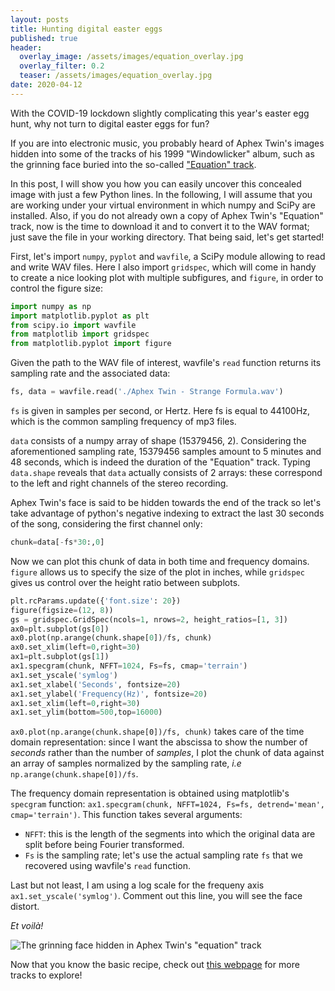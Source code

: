 ```yaml
---
layout: posts
title: Hunting digital easter eggs
published: true
header:
  overlay_image: /assets/images/equation_overlay.jpg
  overlay_filter: 0.2
  teaser: /assets/images/equation_overlay.jpg
date: 2020-04-12
---
```



With the COVID-19 lockdown slightly complicating this year's easter egg hunt, why not turn to digital easter eggs for fun?

If you are into electronic music, you probably heard of Aphex Twin's images hidden into some of the tracks of his 1999 "Windowlicker" album, such as the grinning face buried into the so-called ["Equation" track](https://www.youtube.com/watch?v=i49ODCnEAZI). 

In this post, I will show you how you can easily uncover this concealed image with just a few Python lines. In the following, I will assume that you are working under your virtual environment in which numpy and SciPy are installed. Also, if you do not already own a copy of Aphex Twin's "Equation" track, now is the time to download it and to convert it to the WAV format; just save the file in your working directory. That being said, let's get started!

First, let's import `numpy`, `pyplot` and `wavfile`, a SciPy module allowing to read and write WAV files.
Here I also import `gridspec`, which will come in handy to create a nice looking plot with multiple subfigures, and `figure`, in order to control the figure size:

```python
import numpy as np
import matplotlib.pyplot as plt
from scipy.io import wavfile
from matplotlib import gridspec
from matplotlib.pyplot import figure
```

Given the path to the WAV file of interest, wavfile's `read` function returns its sampling rate and the associated data:

```python
fs, data = wavfile.read('./Aphex Twin - Strange Formula.wav')
```

`fs` is given in samples per second, or Hertz. Here fs is equal to 44100Hz, which is the common sampling frequency of mp3 files.

`data` consists of a numpy array of shape (15379456, 2). Considering the aforementioned sampling rate, 15379456 samples amount to 5 minutes and 48 seconds, which is indeed the duration of the "Equation" track. Typing `data.shape` reveals that  `data` actually consists of 2 arrays: these correspond to the left and right channels of the stereo recording.

Aphex Twin's face is said to be hidden towards the end of the track so let's take advantage of python's negative indexing to extract the last 30 seconds of the song, considering the first channel only:

```python
chunk=data[-fs*30:,0]
```
Now we can plot this chunk of data in both time and frequency domains.
`figure` allows us to specify the size of the plot in inches, while `gridspec` gives us control over the height ratio between subplots.

```python
plt.rcParams.update({'font.size': 20})
figure(figsize=(12, 8))
gs = gridspec.GridSpec(ncols=1, nrows=2, height_ratios=[1, 3]) 
ax0=plt.subplot(gs[0])
ax0.plot(np.arange(chunk.shape[0])/fs, chunk)
ax0.set_xlim(left=0,right=30)
ax1=plt.subplot(gs[1])
ax1.specgram(chunk, NFFT=1024, Fs=fs, cmap='terrain')
ax1.set_yscale('symlog')
ax1.set_xlabel('Seconds', fontsize=20)
ax1.set_ylabel('Frequency(Hz)', fontsize=20)
ax1.set_xlim(left=0,right=30)
ax1.set_ylim(bottom=500,top=16000)
```

`ax0.plot(np.arange(chunk.shape[0])/fs, chunk)` takes care of the time domain representation: since I want the abscissa to show the number of *seconds* rather than the number of *samples*, I plot the chunk of data against an array of samples normalized by the sampling rate, *i.e* `np.arange(chunk.shape[0])/fs`.

The frequency domain representation is obtained using matplotlib's `specgram` function: `ax1.specgram(chunk, NFFT=1024, Fs=fs, detrend='mean', cmap='terrain')`. This function takes several arguments:


- `NFFT`: this is the length of the segments into which the original data are split before being Fourier transformed.  
- `Fs` is the sampling rate; let's use the actual sampling rate `fs` that we recovered using wavfile's `read` function. 


Last but not least, I am using a log scale for the frequeny axis `ax1.set_yscale('symlog')`. Comment out this line, you will see the face distort.

*Et voilà!* 

![The grinning face hidden in Aphex Twin's "equation" track](/blog/assets/images/equation.jpg)


Now that you know the basic recipe, check out [this webpage](https://twistedsifter.com/2013/01/hidden-images-embedded-into-songs-spectrographs/) for more tracks to explore! 



